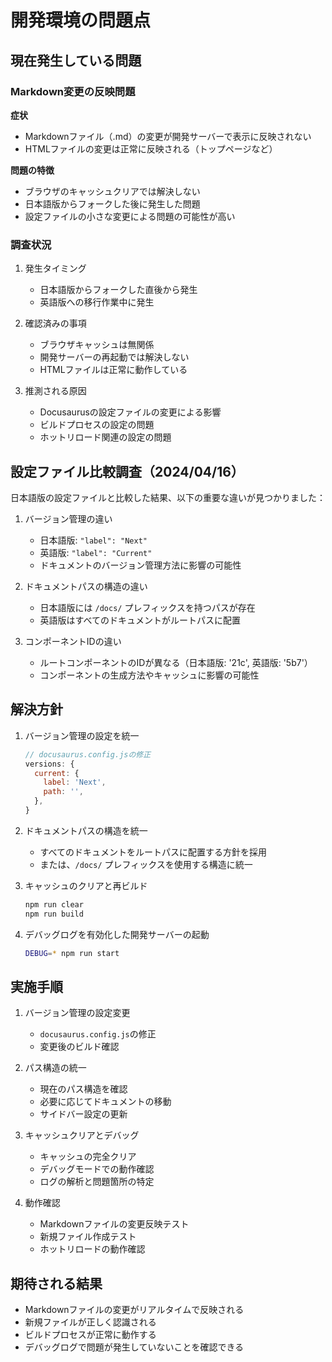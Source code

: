 # 開発環境の問題点

## 現在発生している問題

### Markdown変更の反映問題

**症状**
- Markdownファイル（.md）の変更が開発サーバーで表示に反映されない
- HTMLファイルの変更は正常に反映される（トップページなど）

**問題の特徴**
- ブラウザのキャッシュクリアでは解決しない
- 日本語版からフォークした後に発生した問題
- 設定ファイルの小さな変更による問題の可能性が高い

### 調査状況

1. 発生タイミング
   - 日本語版からフォークした直後から発生
   - 英語版への移行作業中に発生

2. 確認済みの事項
   - ブラウザキャッシュは無関係
   - 開発サーバーの再起動では解決しない
   - HTMLファイルは正常に動作している

3. 推測される原因
   - Docusaurusの設定ファイルの変更による影響
   - ビルドプロセスの設定の問題
   - ホットリロード関連の設定の問題

## 設定ファイル比較調査（2024/04/16）

日本語版の設定ファイルと比較した結果、以下の重要な違いが見つかりました：

1. バージョン管理の違い
   - 日本語版: `"label": "Next"`
   - 英語版: `"label": "Current"`
   - ドキュメントのバージョン管理方法に影響の可能性

2. ドキュメントパスの構造の違い
   - 日本語版には `/docs/` プレフィックスを持つパスが存在
   - 英語版はすべてのドキュメントがルートパスに配置

3. コンポーネントIDの違い
   - ルートコンポーネントのIDが異なる（日本語版: '21c', 英語版: '5b7'）
   - コンポーネントの生成方法やキャッシュに影響の可能性

## 解決方針

1. バージョン管理の設定を統一
   ```js
   // docusaurus.config.jsの修正
   versions: {
     current: {
       label: 'Next',
       path: '',
     },
   }
   ```

2. ドキュメントパスの構造を統一
   - すべてのドキュメントをルートパスに配置する方針を採用
   - または、`/docs/` プレフィックスを使用する構造に統一

3. キャッシュのクリアと再ビルド
   ```bash
   npm run clear
   npm run build
   ```

4. デバッグログを有効化した開発サーバーの起動
   ```bash
   DEBUG=* npm run start
   ```

## 実施手順

1. バージョン管理の設定変更
   - `docusaurus.config.js`の修正
   - 変更後のビルド確認

2. パス構造の統一
   - 現在のパス構造を確認
   - 必要に応じてドキュメントの移動
   - サイドバー設定の更新

3. キャッシュクリアとデバッグ
   - キャッシュの完全クリア
   - デバッグモードでの動作確認
   - ログの解析と問題箇所の特定

4. 動作確認
   - Markdownファイルの変更反映テスト
   - 新規ファイル作成テスト
   - ホットリロードの動作確認

## 期待される結果

- Markdownファイルの変更がリアルタイムで反映される
- 新規ファイルが正しく認識される
- ビルドプロセスが正常に動作する
- デバッグログで問題が発生していないことを確認できる 